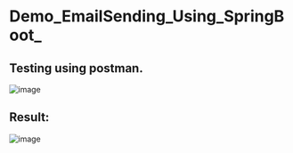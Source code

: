 # Demo_EmailSending_Using_SpringBoot_

## Testing using postman.
![image](https://user-images.githubusercontent.com/38380356/198884946-940b1e31-3085-4fb5-b390-4cd49cd0bc2d.png)

## Result:
![image](https://user-images.githubusercontent.com/38380356/198885066-af2e9857-bd66-4601-a246-935c340fb76f.png)

